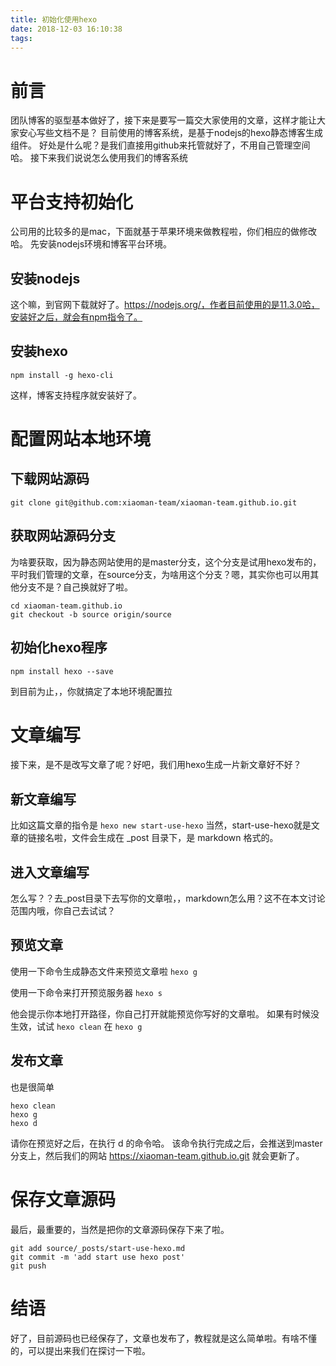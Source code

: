 ```yaml
---
title: 初始化使用hexo
date: 2018-12-03 16:10:38
tags:
---
```

# 前言
团队博客的驱型基本做好了，接下来是要写一篇交大家使用的文章，这样才能让大家安心写些文档不是？
目前使用的博客系统，是基于nodejs的hexo静态博客生成组件。
好处是什么呢？是我们直接用github来托管就好了，不用自己管理空间哈。
接下来我们说说怎么使用我们的博客系统

# 平台支持初始化
公司用的比较多的是mac，下面就基于苹果环境来做教程啦，你们相应的做修改哈。
先安装nodejs环境和博客平台环境。

## 安装nodejs
这个嘛，到官网下载就好了。https://nodejs.org/，作者目前使用的是11.3.0哈，安装好之后，就会有npm指令了。

## 安装hexo
`npm install -g hexo-cli`

这样，博客支持程序就安装好了。

# 配置网站本地环境

## 下载网站源码
`git clone git@github.com:xiaoman-team/xiaoman-team.github.io.git`

## 获取网站源码分支
为啥要获取，因为静态网站使用的是master分支，这个分支是试用hexo发布的，平时我们管理的文章，在source分支，为啥用这个分支？嗯，其实你也可以用其他分支不是？自己换就好了啦。

```
cd xiaoman-team.github.io
git checkout -b source origin/source
```

## 初始化hexo程序

`npm install hexo --save`

到目前为止，，你就搞定了本地环境配置拉

# 文章编写
接下来，是不是改写文章了呢？好吧，我们用hexo生成一片新文章好不好？

## 新文章编写
比如这篇文章的指令是
`hexo new start-use-hexo`
当然，start-use-hexo就是文章的链接名啦，文件会生成在 _post 目录下，是 markdown 格式的。

## 进入文章编写
怎么写？？去_post目录下去写你的文章啦，，markdown怎么用？这不在本文讨论范围内哦，你自己去试试？

## 预览文章

使用一下命令生成静态文件来预览文章啦
`hexo g`

使用一下命令来打开预览服务器
`hexo s`

他会提示你本地打开路径，你自己打开就能预览你写好的文章啦。
如果有时候没生效，试试
`hexo clean`
在
`hexo g`

## 发布文章
也是很简单
```
hexo clean
hexo g
hexo d
```
请你在预览好之后，在执行 d 的命令哈。
该命令执行完成之后，会推送到master分支上，然后我们的网站 
 https://xiaoman-team.github.io.git 就会更新了。
 
 
# 保存文章源码
最后，最重要的，当然是把你的文章源码保存下来了啦。
```
git add source/_posts/start-use-hexo.md
git commit -m 'add start use hexo post'
git push
```

# 结语
好了，目前源码也已经保存了，文章也发布了，教程就是这么简单啦。有啥不懂的，可以提出来我们在探讨一下啦。
